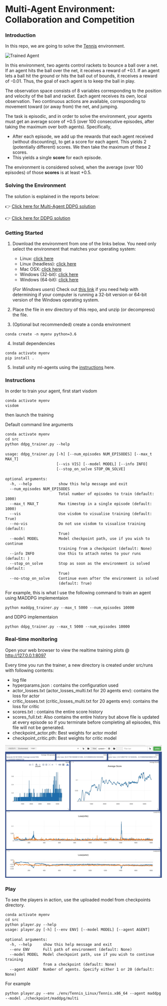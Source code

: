 [//]: # (Image References)

[image1]: https://user-images.githubusercontent.com/10624937/42135623-e770e354-7d12-11e8-998d-29fc74429ca2.gif "Trained Agent"
[image2]: https://user-images.githubusercontent.com/10624937/42135622-e55fb586-7d12-11e8-8a54-3c31da15a90a.gif "Soccer"


# Multi-Agent Environment: Collaboration and Competition

### Introduction

In this repo, we are going to solve the [Tennis](https://github.com/Unity-Technologies/ml-agents/blob/master/docs/Learning-Environment-Examples.md#tennis) environment.

![Trained Agent][image1]

In this environment, two agents control rackets to bounce a ball over a net. If an agent hits the ball over the net, it receives a reward of +0.1.  If an agent lets a ball hit the ground or hits the ball out of bounds, it receives a reward of -0.01.  Thus, the goal of each agent is to keep the ball in play.

The observation space consists of 8 variables corresponding to the position and velocity of the ball and racket. Each agent receives its own, local observation.  Two continuous actions are available, corresponding to movement toward (or away from) the net, and jumping. 

The task is episodic, and in order to solve the environment, your agents must get an average score of +0.5 (over 100 consecutive episodes, after taking the maximum over both agents). Specifically,

- After each episode, we add up the rewards that each agent received (without discounting), to get a score for each agent. This yields 2 (potentially different) scores. We then take the maximum of these 2 scores.
- This yields a single **score** for each episode.

The environment is considered solved, when the average (over 100 episodes) of those **scores** is at least +0.5.

### Solving the Environment

The solution is explained in the reports below:

👉 [Click here for Multi-Agent DDPG solution](Report.md)

👉 [Click here for DDPG solution](Report_DDPG.md)


### Getting Started

1. Download the environment from one of the links below.  You need only select the environment that matches your operating system:
    - Linux: [click here](https://s3-us-west-1.amazonaws.com/udacity-drlnd/P3/Tennis/Tennis_Linux.zip)
    - Linux (headless): [click here](https://s3-us-west-1.amazonaws.com/udacity-drlnd/P3/Tennis/Tennis_Linux_NoVis.zip)
    - Mac OSX: [click here](https://s3-us-west-1.amazonaws.com/udacity-drlnd/P3/Tennis/Tennis.app.zip)
    - Windows (32-bit): [click here](https://s3-us-west-1.amazonaws.com/udacity-drlnd/P3/Tennis/Tennis_Windows_x86.zip)
    - Windows (64-bit): [click here](https://s3-us-west-1.amazonaws.com/udacity-drlnd/P3/Tennis/Tennis_Windows_x86_64.zip)
    
    (_For Windows users_) Check out [this link](https://support.microsoft.com/en-us/help/827218/how-to-determine-whether-a-computer-is-running-a-32-bit-version-or-64) if you need help with determining if your computer is running a 32-bit version or 64-bit version of the Windows operating system.

2. Place the file in env directory of this repo, and unzip (or decompress) the file. 

3. (Optional but recommended) create a conda environment
```
conda create -n myenv python=3.6
```

4. Install dependencies
```
conda activate myenv
pip install .
```

5. Install unity ml-agents using the [instructions](https://github.com/Unity-Technologies/ml-agents/blob/master/docs/Installation.md) here.


### Instructions

In order to train your agent, first start visdom 
```
conda activate myenv
visdom
```
then launch the training

Default command line arguments 
```
conda activate myenv
cd src
python ddpg_trainer.py --help

usage: ddpg_trainer.py [-h] [--num_episodes NUM_EPISODES] [--max_t MAX_T]
                       [--vis VIS] [--model MODEL] [--info INFO]
                       [--stop_on_solve STOP_ON_SOLVE]

optional arguments:
  -h, --help            show this help message and exit
  --num_episodes NUM_EPISODES
                        Total number of episodes to train (default: 1000)
  --max_t MAX_T         Max timestep in a single episode (default: 1000)
  --vis                 Use visdom to visualise training (default: True)
  --no-vis              Do not use visdom to visualise training (default:
                        True)
  --model MODEL         Model checkpoint path, use if you wish to continue
                        training from a checkpoint (default: None)
  --info INFO           Use this to attach notes to your runs (default: )
  --stop_on_solve       Stop as soon as the environment is solved (default:
                        True)
  --no-stop_on_solve    Continue even after the environment is solved
                        (default: True)
```

For example, this is what I use the following command to train an agent using MADDPG implementaion
```
python maddpg_trainer.py --max_t 5000 --num_episodes 10000
```
and DDPG implementaion
```
python ddpg_trainer.py --max_t 5000 --num_episodes 10000
```

### Real-time monitoring

Open your web browser to view the realtime training plots @ http://127.0.0.1:8097

Every time you run the trainer, a new directory is created under src/runs with following contents:

* log file
* hyperparams.json : contains the configuration used 
* actor_losses.txt (actor_losses_multi.txt for 20 agents env): contains the loss for actor
* critic_losses.txt (critic_losses_multi.txt for 20 agents env): contains the loss for critic
* scores.txt : contains the entire score history
* scores_full.txt: Also contains the entire history but above file is updated at every episode so if you terminate before completing all episodes, this file will not be generated.
* checkpoint_actor.pth: Best weights for actor model
* checkpoint_critic.pth: Best weights for critic model


![image](data/ddpg/ddpg_visdom.jpg)

### Play

To see the players in action, use the uploaded model from checkpoints directory.

```
conda activate myenv
cd src
python player.py --help
usage: player.py [-h] [--env ENV] [--model MODEL] [--agent AGENT]

optional arguments:
  -h, --help     show this help message and exit
  --env ENV      Full path of environment (default: None)
  --model MODEL  Model checkpoint path, use if you wish to continue training
                 from a checkpoint (default: None)
  --agent AGENT  Number of agents. Specify either 1 or 20 (default: None)
```

For example
```
python player.py --env ./env/Tennis_Linux/Tennis.x86_64 --agent maddpg --model ./checkpoint/maddpg/multi
```
